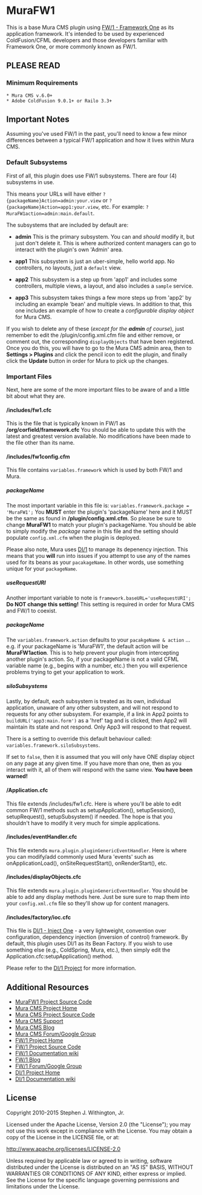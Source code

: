 # MuraFW1

This is a base Mura CMS plugin using [FW/1 - Framework One](https://github.com/framework-one/fw1) 
as its application framework. It's intended to be used by experienced 
ColdFusion/CFML developers and those developers familiar with Framework One, 
or more commonly known as FW/1.

## PLEASE READ

### Minimum Requirements
	* Mura CMS v.6.0+
	* Adobe ColdFusion 9.0.1+ or Railo 3.3+


## Important Notes
Assuming you've used FW/1 in the past, you'll need to know 
a few minor differences between a typical FW/1 application 
and how it lives within Mura CMS. 

### Default Subsystems
First of all, this plugin does use FW/1 subsystems. There are 
four (4) subsystems in use.

This means your URLs will have either `?{packageName}Action=admin:your.view` 
or `?{packageName}Action=app1:your.view`, etc. For example:
`?MuraFW1action=admin:main.default`.

The subsystems that are included by default are:

* **admin**
  This is the primary subsystem. You can and *should* modify it,
  but just don't delete it. This is where authorized content
  managers can go to interact with the plugin's own 'Admin' area.

* **app1**
  This subsystem is just an uber-simple, hello world app. No controllers,
  no layouts, just a `default` view.

* **app2**
  This subsystem is a step up from 'app1' and includes some controllers,
  multiple views, a layout, and also includes a `sample` service.

* **app3**
  This subsystem takes things a few more steps up from 'app2' by
  including an example 'bean' and multiple views. In addition to that,
  this one includes an example of how to create a 
  *configurable display object* for Mura CMS.

If you wish to delete any of these (*except for the **admin** of course*),
just remember to edit the /plugin/config.xml.cfm file and either
remove, or comment out, the corresponding `displayObjects` that
have been registered. Once you do this, you will have to go to the
Mura CMS admin area, then to **Settings > Plugins** and click the
pencil icon to edit the plugin, and finally click the **Update** button
in order for Mura to pick up the changes.

### Important Files
Next, here are some of the more important files to be aware of 
and a little bit about what they are.

#### /includes/fw1.cfc
This is the file that is typically known in FW/1 as 
**/org/corfield/framework.cfc** You should be able to update this 
with the latest and greatest version available. No modifications 
have been made to the file other than its name.

#### /includes/fw1config.cfm
This file contains `variables.framework` which is used by both 
FW/1 and Mura. 

##### packageName
The most important variable in this file is: 
`variables.framework.package = 'MuraFW1';` You **MUST** enter 
the plugin's 'packageName' here and it MUST be the same as found 
in **/plugin/config.xml.cfm**. So please be sure to change 
**MuraFW1** to match your plugin's packageName. You should be 
able to simply modify the *package* name in this file and the 
setting should populate `config.xml.cfm` when the plugin is deployed.

Please also note, Mura uses [DI/1](https://github.com/framework-one/di1) 
to manage its depenency injection. This means that you **will** run 
into issues if you attempt to use any of the names used for its
beans as your `pacakageName`. In other words, use something unique for 
your `packageName`.

##### useRequestURI
Another important variable to note is `framework.baseURL='useRequestURI';`
**Do NOT change this setting!** This setting is required in order 
for Mura CMS and FW/1 to coexist.

##### packageName
The `variables.framework.action` defaults to your 
`pacakgeName & action` ... e.g. if your packageName is 'MuraFW1', 
the default action will be **MuraFW1action**.  This is to help 
prevent your plugin from intercepting another plugin's action. 
So, if your packageName is not a valid CFML variable name 
(e.g., begins with a number, etc.) then you will experience 
problems trying to get your application to work.

##### siloSubsystems
Lastly, by default, each subsystem is treated as its own, individual 
application, unaware of any other subsystem, and will not respond to 
requests for any other subsystem. For example, if a link in App2 points 
to `buildURL('app3:main.form')` as a 'href' tag and is clicked, then 
App2 will maintain its state and not respond. Only App3 will respond to 
that request.

There is a setting to override this default behaviour called:
`variables.framework.siloSubsystems`.

If set to `false`, then it is assumed that you will only have ONE 
display object on any page at any given time. If you have more than 
one, then as you interact with it, all of them will respond with the 
same view. **You have been warned!**

#### /Application.cfc
This file extends /includes/fw1.cfc. Here is where you'll be able 
to edit common FW/1 methods such as setupApplication(), setupSession(), 
setupRequest(), setupSubsystem() if needed. The hope is that you 
shouldn't have to modify it very much for simple applications.

#### /includes/eventHandler.cfc
This file extends `mura.plugin.pluginGenericEventHandler`. Here is 
where you can modify/add commonly used Mura 'events' such as 
onApplicationLoad(), onSiteRequestStart(), onRenderStart(), etc.

#### /includes/displayObjects.cfc
This file extends `mura.plugin.pluginGenericEventHandler`. You 
should be able to add any display methods here. Just be sure sure 
to map them into your `config.xml.cfm` file so they'll show up for 
content managers.

#### /includes/factory/ioc.cfc
This file is [DI/1 - Inject One](https://github.com/framework-one/di1) - 
a very lightweight, convention over configuration, dependency injection 
(inversion of control) framework. By default, this plugin uses DI/1 as 
its Bean Factory. If you wish to use something else (e.g., ColdSpring, Mura, etc.), 
then simply edit the Application.cfc:setupApplication() method.

Please refer to the [DI/1 Project](https://github.com/framework-one/di1)
for more information.


## Additional Resources
* [MuraFW1 Project Source Code](http://github.com/stevewithington/MuraFW1)
* [Mura CMS Project Home](http://www.getmura.com)
* [Mura CMS Project Source Code](http://github.com/blueriver/MuraCMS)
* [Mura CMS Support](http://www.getmura.com/support/)
* [Mura CMS Blog](http://www.getmura.com/blog/)
* [Mura CMS Forum/Google Group](https://groups.google.com/group/mura-cms-developers)
* [FW/1 Project Home](http://fw1.riaforge.org)
* [FW/1 Project Source Code](https://github.com/framework-one/fw1)
* [FW/1 Documentation wiki](https://github.com/framework-one/fw1/wiki)
* [FW/1 Blog](http://corfield.org/blog/archives.cfm/category/fw1)
* [FW/1 Forum/Google Group](http://groups.google.com/group/framework-one/)
* [DI/1 Project Home](https://github.com/framework-one/di1)
* [DI/1 Documentation wiki](https://github.com/framework-one/di1/wiki)


## License
Copyright 2010-2015 Stephen J. Withington, Jr.

Licensed under the Apache License, Version 2.0 (the "License"); you may not use this work except in compliance with the License. You may obtain a copy of the License in the LICENSE file, or at:

http://www.apache.org/licenses/LICENSE-2.0

Unless required by applicable law or agreed to in writing, software distributed under the License is distributed on an "AS IS" BASIS, WITHOUT WARRANTIES OR CONDITIONS OF ANY KIND, either express or implied. See the License for the specific language governing permissions and limitations under the License.